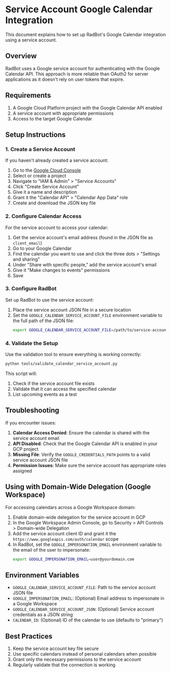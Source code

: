 # Service Account Google Calendar Integration

This document explains how to set up RadBot's Google Calendar integration using a service account.

## Overview

RadBot uses a Google service account for authenticating with the Google Calendar API. This approach is more reliable than OAuth2 for server applications as it doesn't rely on user tokens that expire.

## Requirements

1. A Google Cloud Platform project with the Google Calendar API enabled
2. A service account with appropriate permissions
3. Access to the target Google Calendar

## Setup Instructions

### 1. Create a Service Account

If you haven't already created a service account:

1. Go to the [Google Cloud Console](https://console.cloud.google.com/)
2. Select or create a project
3. Navigate to "IAM & Admin" > "Service Accounts"
4. Click "Create Service Account"
5. Give it a name and description
6. Grant it the "Calendar API" > "Calendar App Data" role
7. Create and download the JSON key file

### 2. Configure Calendar Access

For the service account to access your calendar:

1. Get the service account's email address (found in the JSON file as `client_email`)
2. Go to your Google Calendar
3. Find the calendar you want to use and click the three dots > "Settings and sharing"
4. Under "Share with specific people," add the service account's email
5. Give it "Make changes to events" permissions
6. Save

### 3. Configure RadBot

Set up RadBot to use the service account:

1. Place the service account JSON file in a secure location
2. Set the `GOOGLE_CALENDAR_SERVICE_ACCOUNT_FILE` environment variable to the full path of the JSON file:
   ```bash
   export GOOGLE_CALENDAR_SERVICE_ACCOUNT_FILE=/path/to/service-account.json
   ```
   
### 4. Validate the Setup

Use the validation tool to ensure everything is working correctly:

```bash
python tools/validate_calendar_service_account.py
```

This script will:
1. Check if the service account file exists
2. Validate that it can access the specified calendar
3. List upcoming events as a test

## Troubleshooting

If you encounter issues:

1. **Calendar Access Denied**: Ensure the calendar is shared with the service account email
2. **API Disabled**: Check that the Google Calendar API is enabled in your GCP project
3. **Missing File**: Verify the `GOOGLE_CREDENTIALS_PATH` points to a valid service account JSON file
4. **Permission Issues**: Make sure the service account has appropriate roles assigned

## Using with Domain-Wide Delegation (Google Workspace)

For accessing calendars across a Google Workspace domain:

1. Enable domain-wide delegation for the service account in GCP
2. In the Google Workspace Admin Console, go to Security > API Controls > Domain-wide Delegation
3. Add the service account client ID and grant it the `https://www.googleapis.com/auth/calendar` scope
4. In RadBot, set the `GOOGLE_IMPERSONATION_EMAIL` environment variable to the email of the user to impersonate:
   ```bash
   export GOOGLE_IMPERSONATION_EMAIL=user@yourdomain.com
   ```

## Environment Variables

- `GOOGLE_CALENDAR_SERVICE_ACCOUNT_FILE`: Path to the service account JSON file
- `GOOGLE_IMPERSONATION_EMAIL`: (Optional) Email address to impersonate in a Google Workspace
- `GOOGLE_CALENDAR_SERVICE_ACCOUNT_JSON`: (Optional) Service account credentials as a JSON string
- `CALENDAR_ID`: (Optional) ID of the calendar to use (defaults to "primary")

## Best Practices

1. Keep the service account key file secure
2. Use specific calendars instead of personal calendars when possible
3. Grant only the necessary permissions to the service account
4. Regularly validate that the connection is working